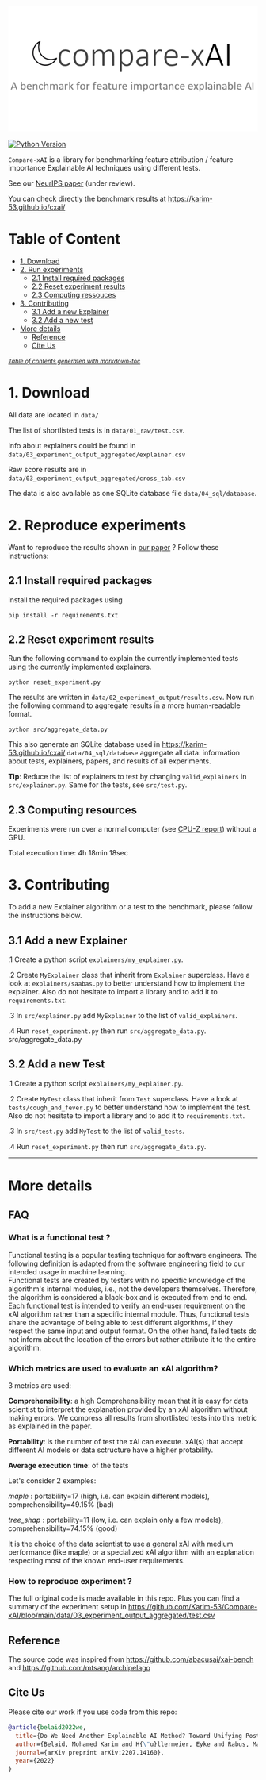 <p align="center"><img src="img/banner/banner.png"  /></p>

[![Python Version](https://img.shields.io/badge/python-v3.8.3-blue)]()


`Compare-xAI` is a library for benchmarking feature attribution / feature importance Explainable AI techniques using different tests. 

See our [NeurIPS paper][arxiv] (under review).

You can check directly the benchmark results at https://karim-53.github.io/cxai/


# Table of Content

- [1. Download](#1-download)
- [2. Run experiments](#2-run-experiments)
  * [2.1 Install required packages](#21-install-required-packages)
  * [2.2 Reset experiment results](#22-reset-experiment-results)
  * [2.3 Computing ressouces](#23-computing-ressouces)
- [3. Contributing](#3-contributing)
  * [3.1 Add a new Explainer](#31-add-a-new-explainer)
  * [3.2 Add a new test](#32-add-a-new-test)
- [More details](#more-details)
  * [Reference](#reference)
  * [Cite Us](#cite-us)

<small><i><a href='http://ecotrust-canada.github.io/markdown-toc/'>Table of contents generated with markdown-toc</a></i></small>


[//]: # (<p align="center"><img src="img/overview_figure.svg" width=700 /></p>)

# 1. Download
All data are located in `data/`

The list of shortlisted tests is in `data/01_raw/test.csv`.

Info about explainers could be found in `data/03_experiment_output_aggregated/explainer.csv`

Raw score results are in `data/03_experiment_output_aggregated/cross_tab.csv`

The data is also available as one SQLite database file `data/04_sql/database`.

# 2. Reproduce experiments
Want to reproduce the results shown in [our paper][arxiv] ? Follow these instructions:
## 2.1 Install required packages

[//]: # (There is no specific requirements listed in `requirements.txt` you can run only a few tests and a few Explainer with a small set of packages. So just install what is needed on the go :&#41; )
[//]: # (`requirements.txt` contains a good start)
install the required packages using
```shell
pip install -r requirements.txt
```

## 2.2 Reset experiment results

Run the following command to explain the currently implemented tests using the currently implemented explainers.

```shell
python reset_experiment.py
```
The results are written in `data/02_experiment_output/results.csv`.
Now run the following command to aggregate results in a more human-readable format.
```shell
python src/aggregate_data.py
```
This also generate an SQLite database used in https://karim-53.github.io/cxai/
`data/04_sql/database` aggregate all data: information about tests, explainers, papers, and results of all experiments.

**Tip**: Reduce the list of explainers to test by changing `valid_explainers` in `src/explainer.py`. Same for the tests, see `src/test.py`.

## 2.3 Computing resources
Experiments were run over a normal computer (see [CPU-Z report](https://karim-53.github.io/cxai/CPU-Z.html)) without a GPU.

Total execution time: 4h 18min 18sec


# 3. Contributing
To add a new Explainer algorithm or a test to the benchmark, please follow the instructions below.

## 3.1 Add a new Explainer

.1 Create a python script `explainers/my_explainer.py`.

.2 Create `MyExplainer` class that inherit from `Explainer` superclass. Have a look at `explainers/saabas.py` to better understand how to implement the explainer. Also do not hesitate to import a library and to add it to `requirements.txt`. 

.3 In `src/explainer.py` add `MyExplainer` to the list of `valid_explainers`.

.4 Run `reset_experiment.py` then run `src/aggregate_data.py`.
src/aggregate_data.py

## 3.2 Add a new Test

.1 Create a python script `explainers/my_explainer.py`.

.2 Create `MyTest` class that inherit from `Test` superclass. Have a look at `tests/cough_and_fever.py` to better understand how to implement the test. Also do not hesitate to import a library and to add it to `requirements.txt`. 

.3 In `src/test.py` add `MyTest` to the list of `valid_tests`.

.4 Run `reset_experiment.py` then run `src/aggregate_data.py`.


---

# More details

## FAQ
### What is a functional test ?
Functional testing is a popular testing technique for software engineers. The following definition is adapted from the software engineering field to our intended usage in machine learning.  
Functional tests are created by testers with no specific knowledge of the algorithm's internal modules, i.e., not the developers themselves. Therefore, the algorithm is considered a black-box and is executed from end to end.  
Each functional test is intended to verify an end-user requirement on the xAI algorithm rather than a specific internal module. Thus, functional tests share the advantage of being able to test different algorithms, if they respect the same input and output format. On the other hand, failed tests do not inform about the location of the errors but rather attribute it to the entire algorithm.

### Which metrics are used to evaluate an xAI algorithm?
3 metrics are used:

**Comprehensibility**: a high Comprehensibility mean that it is easy for data scientist to interpret the explanation provided by an xAI algorithm without making errors. We compress all results from shortlisted tests into this metric as explained in the paper.

**Portability**: is the number of test the xAI can execute. xAI(s) that accept different AI models or data sctructure have a higher protability.

**Average execution time**: of the tests 

Let's consider 2 examples:

*maple*     : portability=17 (high, i.e. can explain different models), comprehensibility=49.15% (bad)

*tree_shap* : portability=11 (low, i.e. can explain only a few models), comprehensibility=74.15% (good)

It is the choice of the data scientist to use a general xAI with medium performance (like maple) or a specialized xAI algorithm with an explanation respecting most of the known end-user requirements.


### How to reproduce experiment ?

The full original code is made available in this repo. Plus you can find a summary of the experiment setup in https://github.com/Karim-53/Compare-xAI/blob/main/data/03_experiment_output_aggregated/test.csv
 
## Reference
The source code was inspired from https://github.com/abacusai/xai-bench and https://github.com/mtsang/archipelago
## Cite Us

Please cite our work if you use code from this repo:

```bibtex
@article{belaid2022we,
  title={Do We Need Another Explainable AI Method? Toward Unifying Post-hoc XAI Evaluation Methods into an Interactive and Multi-dimensional Benchmark},
  author={Belaid, Mohamed Karim and H{\"u}llermeier, Eyke and Rabus, Maximilian and Krestel, Ralf},
  journal={arXiv preprint arXiv:2207.14160},
  year={2022}
}
```
[arxiv]: https://arxiv.org/abs/2207.14160
